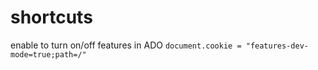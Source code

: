 # shortcuts
enable to turn on/off features in ADO
`document.cookie = "features-dev-mode=true;path=/"`
